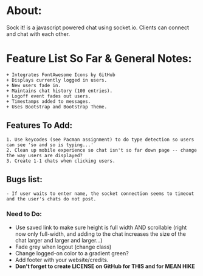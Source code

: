# About:
Sock it! is a javascript powered chat using socket.io. Clients can connect and chat with each other.

# Feature List So Far & General Notes:
	+ Integrates FontAwesome Icons by GitHub
	+ Displays currently logged in users.
	+ New users fade in.
	+ Maintains chat history (100 entries).
	+ Logoff event fades out users.
	+ Timestamps added to messages.
	+ Uses Bootstrap and Bootstrap Theme.

## Features To Add:

	1. Use keycodes (see Pacman assignment) to do type detection so users
	can see 'so and so is typing...'
	2. Clean up mobile experience so chat isn't so far down page -- change the way users are displayed?
	3. Create 1-1 chats when clicking users.

## Bugs list:
	- If user waits to enter name, the socket connection seems to timeout and the user's chats do not post.

### Need to Do:

- Use saved link to make sure height is full width AND scrollable (right now only full-width, and adding to the chat increases the size of the chat larger and larger and larger...)
- Fade grey when logout (change class)
- Change logged-on color to a gradient green?
- Add footer with your website/credits.
- **Don't forget to create LICENSE on GitHub for THIS and for MEAN HIKE**
